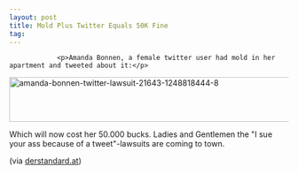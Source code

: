 ```yaml
---
layout: post
title: Mold Plus Twitter Equals 50K Fine
tag: 
---
```



                <p>Amanda Bonnen, a female twitter user had mold in her apartment and tweeted about it:</p>
<img class="alignnone size-full wp-image-4949" title="image courtesy of http://www.buzzfeed.com/" src="/uploads/2009/07/amanda-bonnen-twitter-lawsuit-21643-1248818444-8.jpg" alt="amanda-bonnen-twitter-lawsuit-21643-1248818444-8" width="544" height="81" />
<p>Which will now cost her 50.000 bucks. Ladies and Gentlemen the &quot;I sue your ass because of a tweet&quot;-lawsuits are coming to town.</p>
<p>(via <a href="http://derstandard.at/fs/r1237229803736/Twitter">derstandard.at</a>)</p>
            
